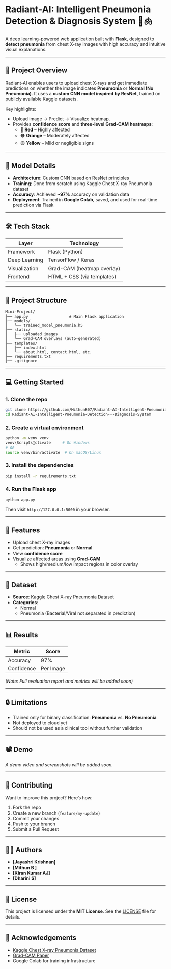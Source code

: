 # Radiant-AI: Intelligent Pneumonia Detection & Diagnosis System 🧠🫁

A deep learning–powered web application built with **Flask**, designed to **detect pneumonia** from chest X-ray images with high accuracy and intuitive visual explanations.

---

## 🚀 Project Overview

Radiant-AI enables users to upload chest X-rays and get immediate predictions on whether the image indicates **Pneumonia** or **Normal (No Pneumonia)**. It uses a **custom CNN model inspired by ResNet**, trained on publicly available Kaggle datasets.

Key highlights:

- Upload image → Predict → Visualize heatmap.
- Provides **confidence score** and **three-level Grad-CAM heatmaps**:
  - 🔴 **Red** – Highly affected
  - 🟠 **Orange** – Moderately affected
  - 🟡 **Yellow** – Mild or negligible signs

---

## 🧠 Model Details

- **Architecture**: Custom CNN based on ResNet principles
- **Training**: Done from scratch using Kaggle Chest X-ray Pneumonia dataset
- **Accuracy**: Achieved **~97%** accuracy on validation data
- **Deployment**: Trained in **Google Colab**, saved, and used for real-time prediction via Flask

---

## 🛠 Tech Stack

| Layer        | Technology               |
|--------------|---------------------------|
| Framework    | Flask (Python)            |
| Deep Learning| TensorFlow / Keras        |
| Visualization| Grad-CAM (heatmap overlay)|
| Frontend     | HTML + CSS (via templates)|

---

## 📂 Project Structure

```
Mini-Project/
├── app.py                  # Main Flask application
├── models/
│   └── trained_model_pneumonia.h5
├── static/
│   ├── uploaded images
│   └── Grad-CAM overlays (auto-generated)
├── templates/
│   ├── index.html
│   └── about.html, contact.html, etc.
├── requirements.txt
├── .gitignore
```

---

## 💻 Getting Started

### 1. Clone the repo

```bash
git clone https://github.com/MithunB07/Radiant-AI-Intelligent-Pneumonia-Detection---Diagnosis-System.git
cd Radiant-AI-Intelligent-Pneumonia-Detection---Diagnosis-System
```

### 2. Create a virtual environment

```bash
python -m venv venv
venv\Scriptsctivate     # On Windows
# OR
source venv/bin/activate  # On macOS/Linux
```

### 3. Install the dependencies

```bash
pip install -r requirements.txt
```

### 4. Run the Flask app

```bash
python app.py
```

Then visit `http://127.0.0.1:5000` in your browser.

---

## 📸 Features

- Upload chest X-ray images
- Get prediction: **Pneumonia** or **Normal**
- View **confidence score**
- Visualize affected areas using **Grad-CAM**
  - Shows high/medium/low impact regions in color overlay

---

## 🔬 Dataset

- **Source**: Kaggle Chest X-ray Pneumonia Dataset
- **Categories**:
  - Normal
  - Pneumonia (Bacterial/Viral not separated in prediction)

---

## 📊 Results

| Metric   | Score     |
|----------|-----------|
| Accuracy | 97%       |
| Confidence | Per Image |

*(Note: Full evaluation report and metrics will be added soon)*

---

## 🔒 Limitations

- Trained only for binary classification: **Pneumonia** vs. **No Pneumonia**
- Not deployed to cloud yet
- Should not be used as a clinical tool without further validation

---

## 📽️ Demo

*A demo video and screenshots will be added soon.*

---

## 🤝 Contributing

Want to improve this project? Here’s how:

1. Fork the repo
2. Create a new branch (`feature/my-update`)
3. Commit your changes
4. Push to your branch
5. Submit a Pull Request

---

## 👨‍💻 Authors

- **[Jayashri Krishnan]**
- **[Mithun B ]** 
- **[Kiran Kumar AJ]**
- **[Dharini S]**

---

## 📄 License

This project is licensed under the **MIT License**. See the [LICENSE](LICENSE) file for details.

---

## 🙏 Acknowledgements

- [Kaggle Chest X-ray Pneumonia Dataset](https://www.kaggle.com/paultimothymooney/chest-xray-pneumonia)
- [Grad-CAM Paper](https://arxiv.org/abs/1610.02391)
- Google Colab for training infrastructure